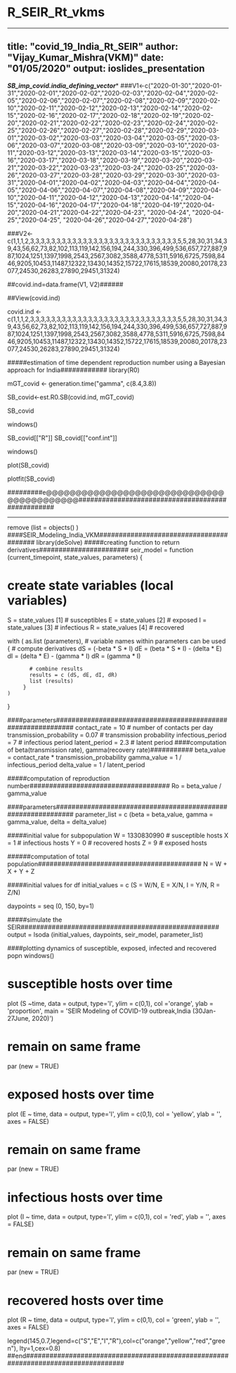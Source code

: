# R_SEIR_Rt_vkms
---
title: "covid_19_India_Rt_SEIR"
author: "Vijay_Kumar_Mishra(VKM)"
date: "01/05/2020"
output: ioslides_presentation
---

*******SB_imp_covid.india_defining_vector********
###V1<-c("2020-01-30","2020-01-31","2020-02-01","2020-02-02","2020-02-03","2020-02-04","2020-02-05","2020-02-06","2020-02-07","2020-02-08","2020-02-09","2020-02-10","2020-02-11","2020-02-12","2020-02-13","2020-02-14","2020-02-15","2020-02-16","2020-02-17","2020-02-18","2020-02-19","2020-02-20","2020-02-21","2020-02-22","2020-02-23","2020-02-24","2020-02-25","2020-02-26","2020-02-27","2020-02-28","2020-02-29","2020-03-01","2020-03-02","2020-03-03","2020-03-04","2020-03-05","2020-03-06","2020-03-07","2020-03-08","2020-03-09","2020-03-10","2020-03-11","2020-03-12","2020-03-13","2020-03-14","2020-03-15","2020-03-16","2020-03-17","2020-03-18","2020-03-19","2020-03-20","2020-03-21","2020-03-22","2020-03-23","2020-03-24","2020-03-25","2020-03-26","2020-03-27","2020-03-28","2020-03-29","2020-03-30","2020-03-31","2020-04-01","2020-04-02","2020-04-03","2020-04-04","2020-04-05","2020-04-06","2020-04-07","2020-04-08","2020-04-09","2020-04-10","2020-04-11","2020-04-12","2020-04-13","2020-04-14","2020-04-15","2020-04-16","2020-04-17","2020-04-18","2020-04-19","2020-04-20","2020-04-21","2020-04-22","2020-04-23", "2020-04-24", "2020-04-25","2020-04-25", "2020-04-26","2020-04-27","2020-04-28")

###V2<- c(1,1,1,2,3,3,3,3,3,3,3,3,3,3,3,3,3,3,3,3,3,3,3,3,3,3,3,3,3,3,3,3,5,5,28,30,31,34,39,43,56,62,73,82,102,113,119,142,156,194,244,330,396,499,536,657,727,887,987,1024,1251,1397,1998,2543,2567,3082,3588,4778,5311,5916,6725,7598,8446,9205,10453,11487,12322,13430,14352,15722,17615,18539,20080,20178,23077,24530,26283,27890,29451,31324)

##covid.ind=data.frame(V1, V2)######

##View(covid.ind)

covid.ind <-c(1,1,1,2,3,3,3,3,3,3,3,3,3,3,3,3,3,3,3,3,3,3,3,3,3,3,3,3,3,3,3,3,5,5,28,30,31,34,39,43,56,62,73,82,102,113,119,142,156,194,244,330,396,499,536,657,727,887,987,1024,1251,1397,1998,2543,2567,3082,3588,4778,5311,5916,6725,7598,8446,9205,10453,11487,12322,13430,14352,15722,17615,18539,20080,20178,23077,24530,26283,27890,29451,31324)

#####estimation of time dependent reproduction number using a Bayesian approach for India############
library(R0)

mGT_covid <- generation.time("gamma", c(8.4,3.8))

SB_covid<-est.R0.SB(covid.ind, mGT_covid)

SB_covid

windows()  

SB_covid[["R"]]
SB_covid[["conf.int"]]

windows()

plot(SB_covid)

plotfit(SB_covid) 

#########e@@@@@@@@@@@@@@@@@@@@@@@@@@@@@@@@@@@@@@@@@@##################################################
**************************************************
remove (list = objects() )
####SEIR_Modeling_India_VKM########################################
library(deSolve)
#####creating function to return derivatives#######################
seir_model = function (current_timepoint, state_values, parameters)
{
  # create state variables (local variables)
  S = state_values [1]        # susceptibles
  E = state_values [2]        # exposed
  I = state_values [3]        # infectious
  R = state_values [4]        # recovered
  
  with ( 
    as.list (parameters),     # variable names within parameters can be used 
         {
           # compute derivatives
           dS = (-beta * S * I)
           dE = (beta * S * I) - (delta * E)
           dI = (delta * E) - (gamma * I)
           dR = (gamma * I)
           
           # combine results
           results = c (dS, dE, dI, dR)
           list (results)
         }
    )
}

####parameters#############################################################
contact_rate = 10                     # number of contacts per day
transmission_probability = 0.07       # transmission probability
infectious_period = 7                 # infectious period
latent_period = 2.3                   # latent period
####computation of beta(transmission rate), gamma(recovery rate)###########
beta_value = contact_rate * transmission_probability
gamma_value = 1 / infectious_period
delta_value = 1 / latent_period

#####computation of reproduction number####################################
Ro = beta_value / gamma_value

####parameters#############################################################
parameter_list = c (beta = beta_value, gamma = gamma_value, delta = delta_value)

#####initial value for subpopulation
W = 1330830990  # susceptible hosts
X = 1           # infectious hosts
Y = 0           # recovered hosts
Z = 9           # exposed hosts

######computation of total population##########################################
N = W + X + Y + Z

#####initial values for df
initial_values = c (S = W/N, E = X/N, I = Y/N, R = Z/N)

daypoints = seq (0, 150, by=1)

#####simulate the SEIR###################################################
output = lsoda (initial_values, daypoints, seir_model, parameter_list)

####plotting dynamics of susceptible, exposed, infected and recovered popn
windows()
# susceptible hosts over time
plot (S ~time, data = output, type='l', ylim = c(0,1), col ='orange', ylab = 'proportion', main = 'SEIR Modeling of COVID-19 outbreak,India (30Jan-27June, 2020)') 

# remain on same frame
par (new = TRUE)    

# exposed hosts over time
plot (E ~ time, data = output, type='l', ylim = c(0,1), col = 'yellow', ylab = '', axes = FALSE)

# remain on same frame
par (new = TRUE) 

# infectious hosts over time
plot (I ~ time, data = output, type='l', ylim = c(0,1), col = 'red', ylab = '', axes = FALSE) 

# remain on same frame
par (new = TRUE)  

# recovered hosts over time
plot (R ~ time, data = output, type='l', ylim = c(0,1), col = 'green', ylab = '', axes = FALSE)

legend(145,0.7,legend=c("S","E","I","R"),col=c("orange","yellow","red","green"), lty=1,cex=0.8)
##end##################################################################################
